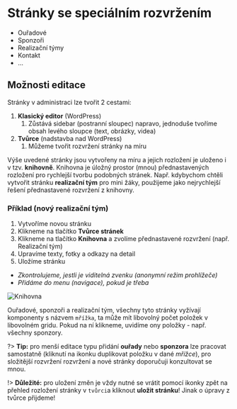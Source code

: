 # Stránky se speciálním rozvržením

- Ouřadové
- Sponzoři
- Realizační týmy
- Kontakt
- ...

## Možnosti editace

Stránky v administraci lze tvořit 2 cestami:

1. **Klasický editor** (WordPress)
    1. Zůstává sidebar (postranní sloupec) napravo, jednoduše tvoříme obsah levého sloupce (text, obrázky, videa)
2. **Tvůrce** (nadstavba nad WordPress)
    1. Můžeme tvořit rozvržení stránky na míru

Výše uvedené stránky jsou vytvořeny na míru a jejich rozložení je uloženo i v tzv. **knihovně**. Knihovna je úložný prostor (mnou) přednastavených rozložení pro rychlejší tvorbu podobných stránek. Např. kdybychom chtěli vytvořit stránku **realizační tým** pro mini žáky, použijeme jako nejrychlejší řešení přednastavené rozvržení z knihovny.

### Příklad (nový realizační tým)

1. Vytvoříme novou stránku
2. Klikneme na tlačítko **Tvůrce stránek**
3. Klikneme na tlačítko **Knihovna** a zvolíme přednastavené rozvržení (např. Realizační tým)
4. Upravíme texty, fotky a odkazy na detail
5. Uložíme stránku


- *Zkontrolujeme, jestli je viditelná zvenku (anonymní režim prohlížeče)*
- *Přidáme do menu (navigace), pokud je třeba*

![Knihovna](https://i.imgur.com/hXi54W4.png "Knihovna")

Ouřadové, sponzoři a realizační tým, všechny tyto stránky vyžívají komponenty s názvem `mřížka`, ta může mít libovolný počet položek v libovolném gridu. Pokud na ní klikneme, uvidíme ony položky - např. všechny sponzory.

?> **Tip:** pro menší editace typu přidání **ouřady** nebo **sponzora** lze pracovat samostatně (kliknutí na ikonku duplikovat položku v dané *mřížce*), pro složitější rozvržení rozvržení a nové stránky doporučuji konzultovat se mnou.

!> **Důležité:** pro uložení změn je vždy nutné se vrátit pomocí ikonky zpět na přehled rozložení stránky v `tvůrci`a kliknout **uložit stránku**! Jinak o úpravy z tvůrce přijdeme!